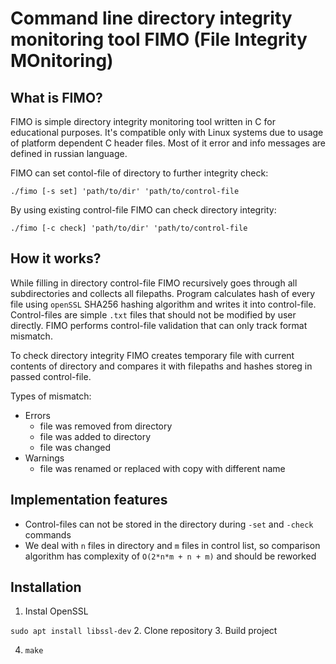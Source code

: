 #  Command line directory integrity monitoring tool FIMO (File Integrity MOnitoring)

## What is FIMO?
FIMO is simple directory integrity monitoring tool written in C for educational purposes. It's compatible only with Linux systems due to usage of platform dependent C header files. Most of it error and info messages are defined in russian language.

FIMO can set contol-file of directory to further integrity check:

```./fimo [-s set] 'path/to/dir' 'path/to/control-file```

By using existing control-file FIMO can check directory integrity:

```./fimo [-c check] 'path/to/dir' 'path/to/control-file```

## How it works?
While filling in directory control-file FIMO recursively goes through all subdirectories and collects all filepaths. Program calculates hash of every file using `openSSL` SHA256 hashing algorithm and writes it into control-file.
Control-files are simple `.txt` files that should not be modified by user directly. FIMO performs control-file validation that can only track format mismatch.

To check directory integrity FIMO creates temporary file with current contents of directory and compares it with filepaths and hashes storeg in passed control-file.

Types of mismatch:
* Errors
  - file was removed from directory
  - file was added to directory
  - file was changed
* Warnings
  - file was renamed or replaced with copy with different name

## Implementation features
- Control-files can not be stored in the directory during `-set` and `-check` commands
- We deal with `n` files in directory and `m` files in control list, so comparison algorithm has complexity of `O(2*n*m + n + m)` and should be reworked

## Installation
1. Instal OpenSSL

```sudo apt install libssl-dev```
2. Clone repository
3. Build project
   
4. ```make```
